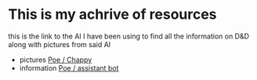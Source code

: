 # This is my achrive of resources 

this is the link to the AI I have been using to find all the information on D&D along with pictures from said AI

- pictures [Poe / Chappy](https://poe.com/chat/3jpr707k67a4ypuoz5f)
- information [Poe / assistant bot](https://poe.com/chat/3jly4xecb59jpjavdnd)
